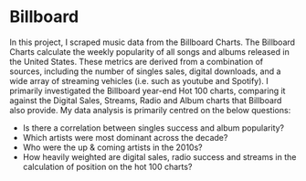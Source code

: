 # Billboard

In this project, I scraped music data from the Billboard Charts. The Billboard Charts calculate the weekly popularity of all songs and albums released in the United States. These metrics are derived from a combination of sources, including the number of singles sales, digital downloads, and a wide array of streaming vehicles (i.e. such as youtube and Spotify). I primarily investigated the Billboard year-end Hot 100 charts, comparing it against the Digital Sales, Streams, Radio and Album charts that Billboard also provide. My data analysis is primarily centred on the below questions:

* Is there a correlation between singles success and album popularity?
* Which artists were most dominant across the decade?
* Who were the up & coming artists in the 2010s?
* How heavily weighted are digital sales, radio success and streams in the calculation of position on the hot 100 charts?
